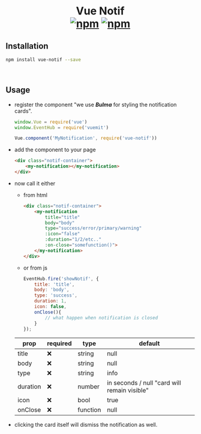 <h1 align="center" style="border: none">
    Vue Notif
    <br>
    <a href="https://www.npmjs.com/package/vue-notif"><img src="https://img.shields.io/npm/v/vue-notif.svg?style=for-the-badge" alt="npm" /></a> <a href="https://www.npmjs.com/package/vue-notif"><img src="https://img.shields.io/npm/dt/vue-notif.svg?style=for-the-badge" alt="npm" /></a>
</h1>

## Installation

```bash
npm install vue-notif --save
```

<br>

## Usage

- register the component "we use ***Bulma*** for styling the notification cards".

    ```js
    window.Vue = require('vue')
    window.EventHub = require('vuemit')

    Vue.component('MyNotification', require('vue-notif'))
    ```

- add the component to your page

    ```html
    <div class="notif-container">
        <my-notification></my-notification>
    </div>
    ```

- now call it either

    + from html

        ```html
        <div class="notif-container">
            <my-notification
                title="title"
                body="body"
                type="success/error/primary/warning"
                :icon="false"
                :duration="1/2/etc.."
                :on-close="somefunction()">
            </my-notification>
        </div>
        ```

    + or from js

        ```js
        EventHub.fire('showNotif', {
            title: 'title',
            body: 'body',
            type: 'success',
            duration: 1,
            icon: false,
            onClose(){
                // what happen when notification is closed
            }
        });
        ```

    |   prop   | required |   type   |                   default                   |
    |----------|----------|----------|---------------------------------------------|
    | title    | :x:      | string   | null                                        |
    | body     | :x:      | string   | null                                        |
    | type     | :x:      | string   | info                                        |
    | duration | :x:      | number   | in seconds / null "card will remain visible"|
    | icon     | :x:      | bool     | true                                        |
    | onClose  | :x:      | function | null                                        |

- clicking the card itself will dismiss the notification as well.
